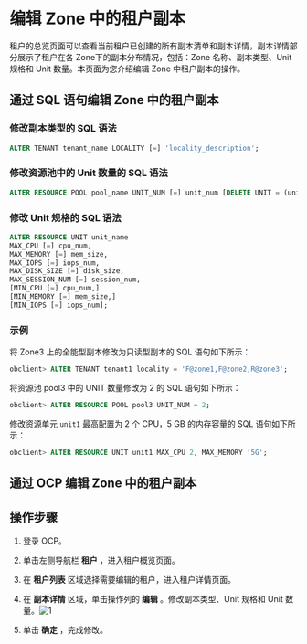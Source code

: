 编辑 Zone 中的租户副本
===================================

租户的总览页面可以查看当前租户已创建的所有副本清单和副本详情，副本详情部分展示了租户在各 Zone下的副本分布情况，包括：Zone 名称、副本类型、Unit 规格和 Unit 数量。本页面为您介绍编辑 Zone 中租户副本的操作。

通过 SQL 语句编辑 Zone 中的租户副本
--------------------------------------------

### 修改副本类型的 SQL 语法

```sql
ALTER TENANT tenant_name LOCALITY [=] 'locality_description';
```

### 修改资源池中的 Unit 数量的 SQL 语法

```sql
ALTER RESOURCE POOL pool_name UNIT_NUM [=] unit_num [DELETE UNIT = (unit_id_list)];
```

### 修改 Unit 规格的 SQL 语法

```sql
ALTER RESOURCE UNIT unit_name
MAX_CPU [=] cpu_num,
MAX_MEMORY [=] mem_size,
MAX_IOPS [=] iops_num,
MAX_DISK_SIZE [=] disk_size,
MAX_SESSION_NUM [=] session_num,
[MIN_CPU [=] cpu_num,]
[MIN_MEMORY [=] mem_size,]
[MIN_IOPS [=] iops_num];
```

### 示例

将 Zone3 上的全能型副本修改为只读型副本的 SQL 语句如下所示：

```sql
obclient> ALTER TENANT tenant1 locality = 'F@zone1,F@zone2,R@zone3';
```

将资源池 pool3 中的 UNIT 数量修改为 2 的 SQL 语句如下所示：

```sql
obclient> ALTER RESOURCE POOL pool3 UNIT_NUM = 2;
```

修改资源单元 `unit1` 最高配置为 2 个 CPU，5 GB 的内存容量的 SQL 语句如下所示：

```sql
obclient> ALTER RESOURCE UNIT unit1 MAX_CPU 2, MAX_MEMORY '5G';
```

通过 OCP 编辑 Zone 中的租户副本
------------------------------------------

操作步骤
-------------------------

1. 登录 OCP。

2. 单击左侧导航栏 **租户** ，进入租户概览页面。

3. 在 **租户列表** 区域选择需要编辑的租户，进入租户详情页面。

4. 在 **副本详情** 区域，单击操作列的 **编辑** 。修改副本类型、Unit 规格和 Unit 数量。![1](https://help-static-aliyun-doc.aliyuncs.com/assets/img/zh-CN/5831070261/p271865.png)

5. 单击 **确定** ，完成修改。
